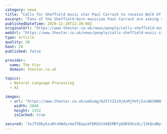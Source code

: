 ```yaml
---
category: news
title: "Calls for Sheffield music star Paul Carrack to receive Walk Of Fame recognition"
excerpt: "Fans of the Sheffield-born musician Paul Carrack are asking council leaders to celebrate his success with a gold star on the city's Walk of Fame."
publishedDateTime: 2020-12-20T12:39:00Z
originalUrl: "https://www.thestar.co.uk/news/people/calls-sheffield-music-star-paul-carrack-receive-walk-fame-recognition-3072171"
webUrl: "https://www.thestar.co.uk/news/people/calls-sheffield-music-star-paul-carrack-receive-walk-fame-recognition-3072171"
type: article
quality: 20
heat: 20
published: false

provider:
  name: The Star
  domain: thestar.co.uk

topics:
  - Natural Language Processing
  - AI

images:
  - url: "https://www.thestar.co.uk/webimg/b25lY21zOjAzMjFmYjIxLWU3OWQtNDk0NC1iZGE0LTM0ZWQ1ODRiNmExZjo5ZDM1Yzk3Yy00OWRhLTQ5NWMtOGNiMy1iNzk0ODk3NjIzMzU=.jpg?width=2048&enable=upscale"
    width: 2048
    height: 1152
    isCached: true

secured: "3xJfVDbykzu0tvKWda/meSTBipskFbM2XzX4QtMDYyQdKShkzUL/13kQsdWyiRi0zwvXGkcY6g4dRSebnkcfy31BLJMEzWnE3zLMiuP1+TKiJ1nqnVm5V/Bo/LYIE78OX4jaj+JuotUgTLFc6pCql1BIAEuOxj1XYIKS2ndKSZ96G16A59Ppoc1TehL3KjiIcHqKmRTjRCoLHXeCBRERAn5vXErxNeldd8qXdTY2Rjjr6Izj7l5HWFS0paGTYtF5vJslIVCBMz3nhw7nCNn29oPAK0Asf1VZV3vfBFFUktF+ow3DdsIGKiosxdIWxjsV3wxnLYBjvDzJbpJaH1ebXLZJjXaE2OSssu5w/dG6uRI=;hQ29ZcERX3lCM+SVX/2fgg=="
---
```


